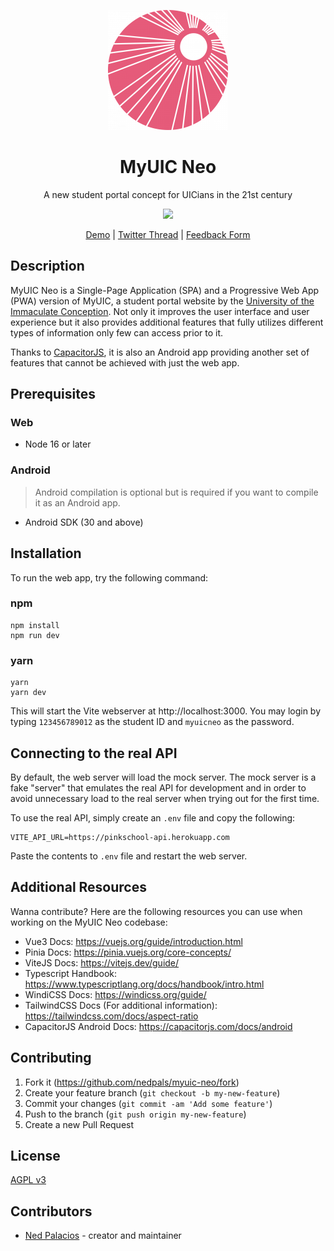 <div align="center">
  <p><img src="./public/icons/icon-192x192.png" /></p>
  <h1>MyUIC Neo</h1>
  <p>A new student portal concept for UICians in the 21st century</p>
  <p><img src="https://pbs.twimg.com/media/FO8ZdXvUYAEpgGu?format=jpg&name=large" /></p>

[Demo](https://myuic.nedpals.xyz) |
[Twitter Thread](https://twitter.com/npned/status/1508455998234587140?s=20&t=_ApTg0r4DMKFbSM8QWeqnA) |
[Feedback Form](https://forms.gle/XnE2XuEGi9FdcYt5A)
</div>

## Description
MyUIC Neo is a Single-Page Application (SPA) and a Progressive Web App (PWA) version of MyUIC, a student portal website by the [University of the Immaculate Conception](https://uic.edu.ph). Not only it improves the user interface and user experience but it also provides additional features that fully utilizes different types of information only few can access prior to it.

Thanks to [CapacitorJS](https://capacitorjs.com), it is also an Android app providing another set of features that cannot be achieved with just the web app.

## Prerequisites
### Web
- Node 16 or later

### Android
> Android compilation is optional but is required if you want to compile it as an Android app.
- Android SDK (30 and above)

## Installation
To run the web app, try the following command:

### npm
```
npm install
npm run dev
```

### yarn
```
yarn
yarn dev
```
This will start the Vite webserver at http://localhost:3000. You may login by typing `123456789012` as the student ID and `myuicneo` as the password.

## Connecting to the real API
By default, the web server will load the mock server. The mock server is a fake "server" that emulates the real API for development and in order to avoid unnecessary load to the real server when trying out for the first time.

To use the real API, simply create an `.env` file and copy the following:
```
VITE_API_URL=https://pinkschool-api.herokuapp.com
```

Paste the contents to `.env` file and restart the web server.

## Additional Resources
Wanna contribute? Here are the following resources you can use when working on the MyUIC Neo codebase:
- Vue3 Docs: https://vuejs.org/guide/introduction.html
- Pinia Docs: https://pinia.vuejs.org/core-concepts/
- ViteJS Docs: https://vitejs.dev/guide/
- Typescript Handbook: https://www.typescriptlang.org/docs/handbook/intro.html
- WindiCSS Docs: https://windicss.org/guide/
- TailwindCSS Docs (For additional information): https://tailwindcss.com/docs/aspect-ratio
- CapacitorJS Android Docs: https://capacitorjs.com/docs/android

## Contributing
1. Fork it (<https://github.com/nedpals/myuic-neo/fork>)
2. Create your feature branch (`git checkout -b my-new-feature`)
3. Commit your changes (`git commit -am 'Add some feature'`)
4. Push to the branch (`git push origin my-new-feature`)
5. Create a new Pull Request

## License
[AGPL v3](LICENSE)

## Contributors
- [Ned Palacios](https://github.com/nedpals) - creator and maintainer
